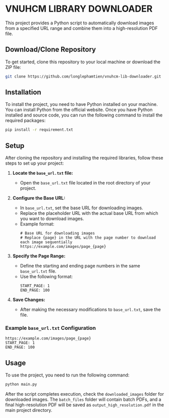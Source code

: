 # VNUHCM LIBRARY DOWNLOADER

This project provides a Python script to automatically download images from a specified URL range and combine them into a high-resolution PDF file.

## Download/Clone Repository

To get started, clone this repository to your local machine or download the ZIP file:

```bash
git clone https://github.com/longlephamtien/vnuhcm-lib-downloader.git
```

## Installation
<!-- Describe how to install the project -->
To install the project, you need to have Python installed on your machine. You can install Python from the official website. Once you have Python installed and source code, you can run the following command to install the required packages:
```bash
pip install -r requirement.txt
```
## Setup

After cloning the repository and installing the required libraries, follow these steps to set up your project:

1. **Locate the `base_url.txt` file:**
   - Open the `base_url.txt` file located in the root directory of your project.

2. **Configure the Base URL:**
   - In `base_url.txt`, set the base URL for downloading images. 
   - Replace the placeholder URL with the actual base URL from which you want to download images.
   - Example format:
     ```plaintext
     # Base URL for downloading images
     # Replace {page} in the URL with the page number to download each image sequentially
     https://example.com/images/page_{page}
     ```

3. **Specify the Page Range:**
   - Define the starting and ending page numbers in the same `base_url.txt` file.
   - Use the following format:
     ```plaintext
     START_PAGE: 1
     END_PAGE: 100
     ```

4. **Save Changes:**
   - After making the necessary modifications to `base_url.txt`, save the file.

### Example `base_url.txt` Configuration
```plaintext
https://example.com/images/page_{page}
START_PAGE: 1
END_PAGE: 100
```

## Usage
<!-- Describe how to use the project -->
To use the project, you need to run the following command:
```bash
python main.py
```
After the script completes execution, check the `downloaded_images` folder for downloaded images. The `batch_files` folder will contain batch PDFs, and a final high-resolution PDF will be saved as `output_high_resolution.pdf` in the main project directory.

